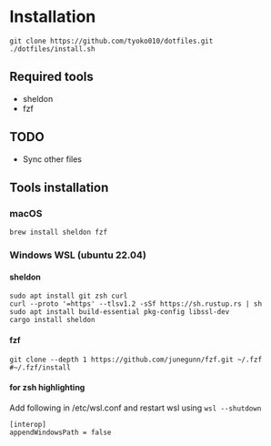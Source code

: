 # Installation

```
git clone https://github.com/tyoko010/dotfiles.git
./dotfiles/install.sh
```

## Required tools

* sheldon
* fzf

## TODO
* Sync other files

## Tools installation

### macOS

```
brew install sheldon fzf
```

### Windows WSL (ubuntu 22.04)

#### sheldon
```
sudo apt install git zsh curl
curl --proto '=https' --tlsv1.2 -sSf https://sh.rustup.rs | sh
sudo apt install build-essential pkg-config libssl-dev
cargo install sheldon
```

#### fzf
```
git clone --depth 1 https://github.com/junegunn/fzf.git ~/.fzf
#~/.fzf/install
```

#### for zsh highlighting
Add following in /etc/wsl.conf and restart wsl using `wsl --shutdown`
```
[interop]
appendWindowsPath = false
```

